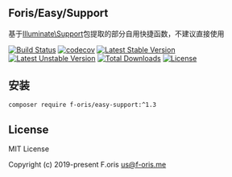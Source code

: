 ## Foris/Easy/Support

基于[Illuminate\Support](https://github.com/illuminate/support)包提取的部分自用快捷函数，不建议直接使用

[![Build Status](https://travis-ci.com/itsanr-oris/easy-support.svg?branch=master)](https://travis-ci.com/itsanr-oris/easy-support)
[![codecov](https://codecov.io/gh/itsanr-oris/easy-support/branch/master/graph/badge.svg)](https://codecov.io/gh/itsanr-oris/easy-support)
[![Latest Stable Version](https://poser.pugx.org/f-oris/easy-support/v/stable)](https://packagist.org/packages/f-oris/easy-support)
[![Latest Unstable Version](https://poser.pugx.org/f-oris/easy-support/v/unstable)](https://packagist.org/packages/f-oris/easy-support)
[![Total Downloads](https://poser.pugx.org/f-oris/easy-support/downloads)](https://packagist.org/packages/f-oris/easy-support)
[![License](https://poser.pugx.org/f-oris/easy-support/license)](LICENSE)

## 安装

```bash
composer require f-oris/easy-support:^1.3
```

## License

MIT License

Copyright (c) 2019-present F.oris <us@f-oris.me>

